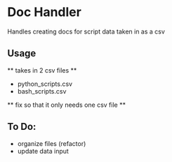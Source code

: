 # Doc Handler
Handles creating docs for script data taken in as a csv

## Usage
** takes in 2 csv files ** 
- python_scripts.csv
- bash_scripts.csv

** fix so that it only needs one csv file **

## To Do:
- organize files (refactor)
- update data input

